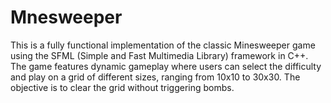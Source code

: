 # Mnesweeper
This is a fully functional implementation of the classic Minesweeper game using the SFML (Simple and Fast Multimedia Library) framework in C++. The game features dynamic gameplay where users can select the difficulty and play on a grid of different sizes, ranging from 10x10 to 30x30. The objective is to clear the grid without triggering bombs.
